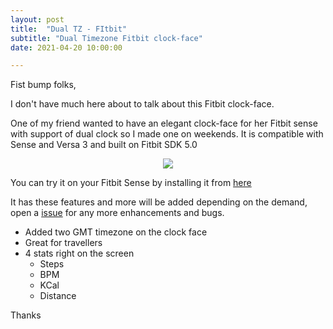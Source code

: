 ```yaml
---
layout: post
title:  "Dual TZ - FItbit"
subtitle: "Dual Timezone Fitbit clock-face"
date: 2021-04-20 10:00:00

---
```


Fist bump folks,

I don't have much here about to talk about this Fitbit clock-face.

One of my friend wanted to have an elegant clock-face for her Fitbit sense with support of dual clock so I made one on weekends. It is compatible with Sense and Versa 3 and built on  Fitbit SDK 5.0

<center><image src="https://raw.githubusercontent.com/avicoder/Dual-TZ/master/Dual-TZ.png" /></center>

You can try it on your Fitbit Sense by installing it from [here](https://gallery.fitbit.com/details/c422e397-ea03-4f64-84af-e01e4a81b328)

It has these features and more will be added depending on the demand, open a [issue](https://github.com/avicoder/Dual-TZ) for any more enhancements and bugs.

 - Added two GMT timezone on the clock face
 - Great for travellers
 - 4 stats right on the screen
   - Steps
   - BPM
   - KCal
   - Distance

Thanks
